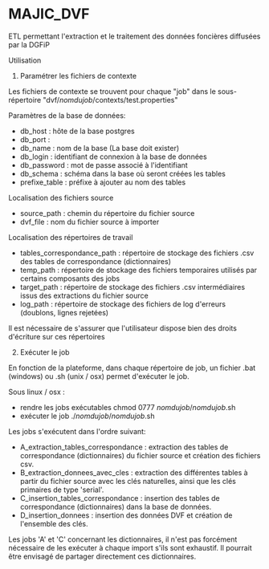 MAJIC_DVF
=========

ETL permettant l'extraction et le traitement des données foncières diffusées par la DGFiP

Utilisation

1. Paramétrer les fichiers de contexte

Les fichiers de contexte se trouvent pour chaque "job" dans le sous-répertoire "dvf/_nomdujob_/contexts/test.properties"

Paramètres de la base de données:
- db_host : hôte de la base postgres
- db_port :  
- db_name : nom de la base (La base doit exister)
- db_login : identifiant de connexion à la base de données
- db_password : mot de passe associé à l'identifiant
- db_schema : schéma dans la base où seront créées les tables
- prefixe_table : préfixe à ajouter au nom des tables

Localisation des fichiers source
- source_path : chemin du répertoire du fichier source
- dvf_file : nom du fichier source à importer

Localisation des répertoires de travail
- tables_correspondance_path : répertoire de stockage des fichiers .csv des tables de correspondance (dictionnaires)
- temp_path : répertoire de stockage des fichiers temporaires utilisés par certains composants des jobs
- target_path : répertoire de stockage des fichiers .csv intermédiaires issus des extractions du fichier source
- log_path : répertoire de stockage des fichiers de log d'erreurs (doublons, lignes rejetées)

Il est nécessaire de s'assurer que l'utilisateur dispose bien des droits d'écriture sur ces répertoires

2. Exécuter le job

En fonction de la plateforme, dans chaque répertoire de job, un fichier .bat (windows) ou .sh (unix / osx) permet d'exécuter le job.

Sous linux / osx :
- rendre les jobs exécutables
chmod 0777 _nomdujob_/_nomdujob_.sh
- exécuter le job
./_nomdujob_/_nomdujob_.sh


Les jobs s'exécutent dans l'ordre suivant:
- A_extraction_tables_correspondance : extraction des tables de correspondance (dictionnaires) du fichier source et création des fichiers csv.
- B_extraction_donnees_avec_cles : extraction des différentes tables à partir du fichier source avec les clés naturelles, ainsi que les clés primaires de type 'serial'.
- C_insertion_tables_correspondance : insertion des tables de correspondance (dictionnaires) dans la base de données.
- D_insertion_donnees : insertion des données DVF et création de l'ensemble des clés. 

Les jobs 'A' et 'C' concernant les dictionnaires, il n'est pas forcément nécessaire de les exécuter à chaque import s'ils sont exhaustif. Il pourrait être envisagé de partager directement ces dictionnaires.

